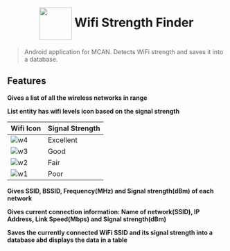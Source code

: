 <h1 align="middle">
<img style="vertical-align:middle" width="75" height="75" src="https://user-images.githubusercontent.com/25130101/38110263-9d836666-33b8-11e8-9902-7940c4cf9469.png"/>   Wifi Strength Finder
</h1>

> Android application for MCAN. Detects WiFi strength and saves it into a database.

## Features

**Gives a list of all the wireless networks in range**

**List entity has wifi levels icon based on the signal strength** 

| Wifi Icon  | Signal Strength  |
| :------------- | :------------- |
| ![w4](https://user-images.githubusercontent.com/25130101/38163037-e2befd50-350a-11e8-9552-1b5ba7eb4754.png)  | Excellent | 
| ![w3](https://user-images.githubusercontent.com/25130101/38163035-da58da50-350a-11e8-98e0-2008173b3c60.png)  | Good  |
| ![w2](https://user-images.githubusercontent.com/25130101/38163033-d19e0b1a-350a-11e8-9520-0fdbe38d06a8.png)  | Fair  |
| ![w1](https://user-images.githubusercontent.com/25130101/38163028-c6c9332c-350a-11e8-85c9-08dd8fe9fd7a.png)  | Poor  |

**Gives SSID, BSSID, Frequency(MHz) and Signal strength(dBm) of each network**

**Gives current connection information: Name of network(SSID), IP Address, Link Speed(Mbps) and Signal strength(dBm)**

**Saves the currently connected WiFi SSID and its signal strength into a database abd displays the data in a table**


